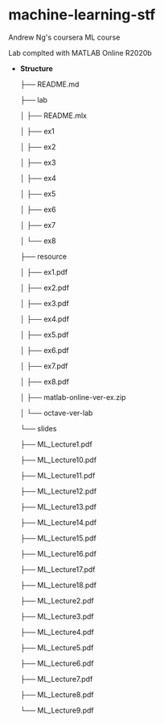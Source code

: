 # machine-learning-stf
Andrew Ng's coursera ML course

Lab complted with MATLAB Online R2020b



- **Structure**

  ├── README.md

  ├── lab

  │  ├── README.mlx

  │  ├── ex1

  │  ├── ex2

  │  ├── ex3

  │  ├── ex4

  │  ├── ex5

  │  ├── ex6

  │  ├── ex7

  │  └── ex8

  ├── resource

  │  ├── ex1.pdf

  │  ├── ex2.pdf

  │  ├── ex3.pdf

  │  ├── ex4.pdf

  │  ├── ex5.pdf

  │  ├── ex6.pdf

  │  ├── ex7.pdf

  │  ├── ex8.pdf

  │  ├── matlab-online-ver-ex.zip

  │  └── octave-ver-lab

  └── slides

    ├── ML_Lecture1.pdf

    ├── ML_Lecture10.pdf

    ├── ML_Lecture11.pdf

    ├── ML_Lecture12.pdf

    ├── ML_Lecture13.pdf

    ├── ML_Lecture14.pdf

    ├── ML_Lecture15.pdf

    ├── ML_Lecture16.pdf

    ├── ML_Lecture17.pdf

    ├── ML_Lecture18.pdf

    ├── ML_Lecture2.pdf

    ├── ML_Lecture3.pdf

    ├── ML_Lecture4.pdf

    ├── ML_Lecture5.pdf

    ├── ML_Lecture6.pdf

    ├── ML_Lecture7.pdf

    ├── ML_Lecture8.pdf

    └── ML_Lecture9.pdf

  

  